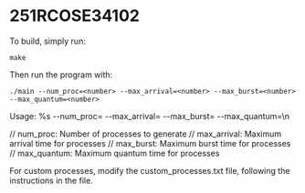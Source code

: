 # 251RCOSE34102

To build, simply run:
```
make
```

Then run the program with:
```
./main --num_proc=<number> --max_arrival=<number> --max_burst=<number> --max_quantum=<number>
```

Usage: %s --num_proc=<number> --max_arrival=<number> 
          --max_burst=<number> --max_quantum=<number>\n

// num_proc: Number of processes to generate
// max_arrival: Maximum arrival time for processes
// max_burst: Maximum burst time for processes
// max_quantum: Maximum quantum time for processes

For custom processes, modify the custom_processes.txt file, following the instructions in the file.
